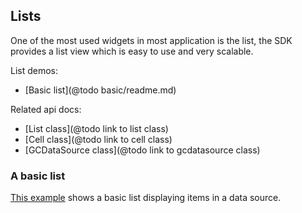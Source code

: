 ## Lists

One of the most used widgets in most application is the list, the SDK
provides a list view which is easy to use and very scalable.

List demos:

- [Basic list](@todo basic/readme.md)

Related api docs:

- [List class](@todo link to list class)
- [Cell class](@todo link to cell class)
- [GCDataSource class](@todo link to gcdatasource class)

### A basic list

[This example](basic/readme.html) shows a basic list displaying items in a data source.